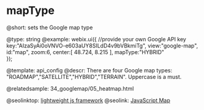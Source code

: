mapType
=============

@short:
	sets the Google map type

@type: string
@example:
webix.ui({
    //provide your own Google API key
    key:"AIzaSyAi0oVNVO-e603aUY8SILdD4v9bVBkmiTg",
    view:"google-map",
    id:"map",
    zoom:6,
    center:[ 48.724, 8.215 ],
    mapType:"HYBRID"    
});

@template:	api_config
@descr:
There are four Google map types: "ROADMAP","SATELLITE","HYBRID","TERRAIN". Uppercase is a must.

@relatedsample:
34_googlemap/05_heatmap.html

@seolinktop: [lightweight js framework](https://webix.com)
@seolink: [JavaScript Map](https://webix.com/widget/maps/)